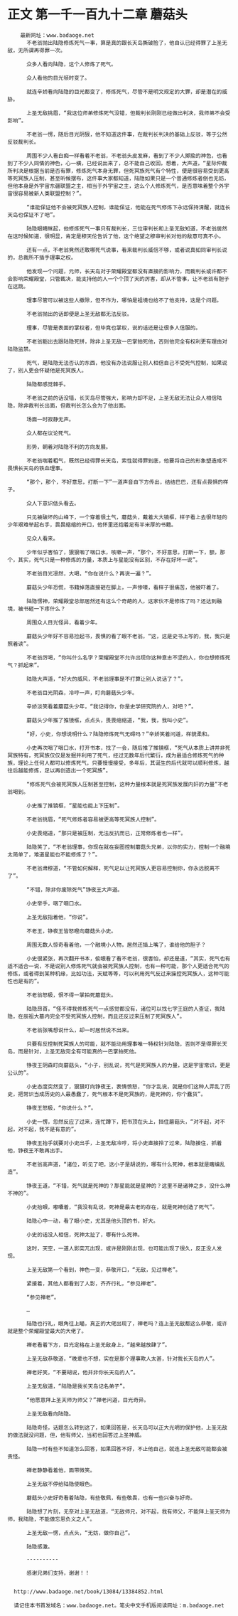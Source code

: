 # 正文 第一千一百九十二章 蘑菇头
        最新网址：www.badaoge.net
          不老翁抛出陆隐修炼死气一事，算是真的跟长天岛撕破脸了，他自认已经得罪了上圣无敌，无所谓再得罪一次。
      
          众多人看向陆隐，这个人修炼了死气。
      
          众人看他的目光顿时变了。
      
          就连辛娇看向陆隐的目光都变了，修炼死气，尽管不是明文规定的大罪，却是潜在的威胁。
      
          上圣无敌挑眉，“我这位师弟修炼死气没错，但裁判长刚刚已经做出判决，我师弟不会受影响”。
      
          不老翁一愣，随后目光阴狠，他不知道这件事，在裁判长判决的基础上反驳，等于公然反驳裁判长。
      
          周围不少人看白痴一样看着不老翁，不老翁头皮发麻，看到了不少人揶揄的神色，也看到了不少人同情的神色，心一横，已经说出来了，总不能自己收回，想着，大声道，“星际仲裁所判决是根据当前是否有罪，修炼死气本身无罪，但死冥族死气有个特性，便是很容易受到更高等死冥族人压制，甚至听候摆布，这件事大家都知道，陆隐如果只是一个普通修炼者倒也无妨，但他本身是外宇宙东疆联盟之主，相当于外宇宙之主，这么个人修炼死气，是否意味着整个外宇宙很容易被新人类联盟控制？”。
      
          “谁能保证他不会被死冥族人控制，谁能保证，他能在死气修炼下永远保持清醒，就连长天岛也保证不了吧”。
      
          陆隐眼睛眯起，他修炼死气一事只有裁判长，三位审判长和上圣无敌知道，不老翁居然在这时候知道，很明显，肯定是穆天伦告诉了他，这个绝望之穆审判长对他的敌意可真不小。
      
          还有一点，不老翁竟然还敢哪死气说事，看来裁判长威信不够，或者说真如同审判长说的，总裁所不插手理事之权。
      
          他发现一个问题，元师，长天岛对于荣耀殿堂都没有直接的影响力，而裁判长或许都不会影响荣耀殿堂，只管裁决，能支持他的人一个个顶了天的厉害，却从不管事，让不老翁有胆子在这跳。
      
          理事尽管可以被这些人撤除，但不作为，哪怕是祖境也给不了他支持，这是个问题。
      
          不老翁抛出的话即便是上圣无敌都无法反驳。
      
          理事，尽管是表面的掌权者，但毕竟也掌权，说的话还是让很多人信服的。
      
          不老翁豁出去跟陆隐死拼，除非上圣无敌一巴掌拍死他，否则他完全有权利更有理由对陆隐监禁。
      
          死气，是陆隐无法否认的东西，他没有办法说服让别人相信自己不受死气控制，如果说了，别人更会怀疑他是死冥族人。
      
          陆隐都感觉棘手。
      
          不老翁之前的话没错，长天岛尽管强大，影响力却不足，上圣无敌无法让众人相信陆隐，除非裁判长出面，但裁判长怎么会为了他出面。
      
          场面一时寂静无声。
      
          众人都在议论死气。
      
          形势，朝着对陆隐不利的方向发展。
      
          不老翁喘着粗气，既然已经得罪长天岛，索性就得罪到底，他要将自己的形象塑造成不畏惧长天岛的铁血理事。
      
          “那个，那个，不好意思，打断一下”一道声音自下方传出，结结巴巴，还有点畏惧的样子。
      
          众人下意识低头看去。
      
          只见被破坏的山峰下，一个穿着很土气，蘑菇头，戴着大大镜框，样子看上去很年轻的少年艰难举起右手，畏畏缩缩的开口，他怀里还抱着足有半米厚的书籍。
      
          见众人看来。
      
          少年似乎害怕了，狠狠咽了咽口水，咳嗽一声，“那个，不好意思，打断一下，额，那个，其实，死气只是一种修炼的力量，本质上与星能没有区别，不存在好坏一说”。
      
          不老翁目光凛然，大喝，“你在说什么？再说一遍？”。
      
          蘑菇头少年恐慌，书籍掉落直接砸在脚上，一声惨嚎，看样子很痛苦，他被吓着了。
      
          陆隐愣神，荣耀殿堂总部居然还有这么个奇葩的人，这家伙不是修炼了吗？还达到融境，被书砸一下疼什么？
      
          周围众人目光怪异，看着少年。
      
          蘑菇头少年好不容易捡起书，畏惧的看了眼不老翁，“这，这是史书上写的，我，我只是照着读”。
      
          不老翁厉喝，“你叫什么名字？荣耀殿堂不允许出现你这种意志不坚的人，你也想修炼死气？抓起来”。
      
          陆隐大声道，“好大的威风，不老翁理事是不打算让别人说话了？”。
      
          不老翁目光阴森，冷哼一声，盯向蘑菇头少年。
      
          辛娇淡笑看着蘑菇头少年，“我记得你，你是史学研究院的人，对吧？”。
      
          蘑菇头少年推了推镜框，点点头，畏畏缩缩道，“我，我，我叫小史”。
      
          “好，小史，你想说明什么？陆隐修炼死气无碍吗？”辛娇笑着问道，样貌柔和。
      
          小史再次咽了咽口水，打开书本，找了一会，随后推了推镜框，“死气从本质上讲并非死冥族特有，死冥族仅仅是发掘并利用了死气，经过无数年后代繁衍，成为最适合修炼死气的种族，理论上任何人都可以修炼死气，只要慢慢接受，多年后，其诞生的后代就可以顺利修炼，越往后越能修炼，足以再创造出一个死冥族”。
      
          “修炼死气会被死冥族人压制甚至控制，这种力量根本就是死冥族发展内奸的力量”不老翁喝到。
      
          小史推了推镜框，“星能也能上下压制”。
      
          不老翁挑眉，“死气修炼者容易被更高等死冥族人控制”。
      
          小史畏缩道，“那只是被压制，无法反抗而已，正常修炼者也一样”。
      
          陆隐笑了，“不老翁理事，你现在就在妄图控制蘑菇头兄弟，以你的实力，控制一个融境太简单了，难道星能也不能修炼了？”。
      
          不老翁肃穆道，“不管如何解释，死气足以让死冥族人更容易控制你，你永远脱离不了”。
      
          “不错，除非你废除死气”铮夜王大声道。
      
          小史举手，咽了咽口水。
      
          上圣无敌指着他，“你说”。
      
          不老王，铮夜王皆怒瞪向蘑菇头小史。
      
          周围无数人惊奇看着他，一个融境小人物，居然还插上嘴了，谁给他的胆子？
      
          小史很紧张，再次翻开书本，偷眼看了看不老翁，很害怕，却还是道，“其实，死气也有适不适合一说，不是说别人修炼死气就会被死冥族人控制，也有一种可能，那个人更适合死气的修炼，或者得到某种机缘，比如功法，天赋等等，可以利用死气反过来操控死冥族人，这种可能性也是有的”。
      
          不老翁怒极，恨不得一掌拍死蘑菇头。
      
          陆隐昂首，“怪不得我修炼死气一点感觉都没有，诸位可以找七字王庭的人查证，我陆隐，在辰祖大墓内完全不受死冥族人控制，而且还反过来压制了死冥族人”。
      
          不老翁张嘴想说什么，却一时居然说不出来。
      
          只要有反控制死冥族人的可能，就不能动用理事唯一特权针对陆隐，否则不是得罪长天岛，而是针对，上圣无敌完全有可能真的一巴掌拍死他。
      
          铮夜王阴森盯向蘑菇头，“小子，别乱说，死气是死冥族人的力量，这是宇宙常识，更是公认的”。
      
          小史态度突然变了，狠狠盯向铮夜王，表情愤怒，“你才乱说，就是你们这种人弄乱了历史，把常识当成历史的人最愚蠢了，死气根本不是死冥族的，是死神的，你个蠢货”。
      
          铮夜王怒极，“你说什么？”。
      
          小史一愣，忽然反应了过来，连忙蹲下，把书顶在头上，挡住蘑菇头，“对不起，对不起，对不起，我不是有意的”。
      
          铮夜王抬手就要对小史出手，上圣无敌冷哼，将小史直接拎了过来，陆隐接住，抓着他，铮夜王不敢再出手。
      
          不老翁高声道，“诸位，听见了吧，这小子是胡说的，哪有什么死神，根本就是瞎编乱造”。
      
          铮夜王道，“不错，死气就是死神的？那星能就是星神的？这里不是诸神之乡，没什么神不神的”。
      
          小史抬眼，嘟囔着，“我没有乱说，死神是最古老的存在，就是死神创造了死气”。
      
          陆隐心中一动，看了眼小史，尤其是他头顶的书，好大。
      
          小史的话没人相信，死神太扯了，哪有什么死神。
      
          这时，天空，一道人影突兀出现，或许是刚刚出现，也可能出现了很久，反正没人发现。
      
          上圣无敌第一个看到，神色一变，恭敬开口，“无敌，见过禅老”。
      
          紧接着，其他人都看到了人影，齐齐行礼，“参见禅老”。
      
          “参见禅老”。
      
          …
      
          陆隐也行礼，眼角往上瞄，真正的大佬出现了，禅老吗？连上圣无敌都这么恭敬，或许就是整个荣耀殿堂最大的大佬了。
      
          禅老看着下方，目光定格在上圣无敌身上，“越来越放肆了”。
      
          上圣无敌恭敬道，“晚辈也不想，实在是那个理事欺人太甚，针对我长天岛的人”。
      
          禅老好笑，“不要胡说，他并非你长天岛的人”。
      
          上圣无敌道，“陆隐是我长天岛记名弟子”。
      
          “他愿意拜上圣天师为师父？”禅老问道，目光奇异。
      
          上圣无敌看向陆隐。
      
          陆隐奇怪，话题怎么转到这了，如果回答是，长天岛可以正大光明的保护他，上圣无敌的做法就没问题，但，他有师父，当初也回答过上圣神威。
      
          陆隐一时有些不知道怎么回答，如果回答不好，不止他自己，就连上圣无敌可能都会被责怪。
      
          禅老静静看着他，面带微笑。
      
          上圣无敌不停给陆隐使眼色。
      
          蘑菇头小史好奇看着陆隐，有些敬佩，有些敬畏，也有一些兴奋与好奇。
      
          陆隐想了片刻，无奈对上圣无敌道，“无敌师兄，对不起，我有师父，不能拜上圣天师为师，我陆隐，不能做忘恩负义之人”。
      
          上圣无敌一愣，点点头，“无妨，做你自己”。
      
          陆隐感激。
      
          ----------
      
          感谢兄弟们支持，谢谢！！
      
      
      http://www.badaoge.net/book/13084/13384852.html
      
      请记住本书首发域名：www.badaoge.net。笔尖中文手机版阅读网址：m.badaoge.net